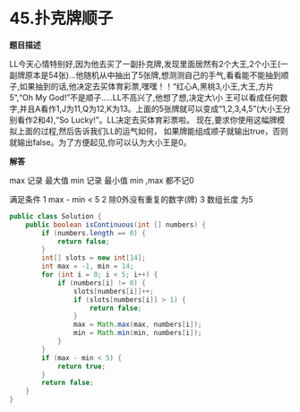 # 45.扑克牌顺子

**题目描述**

LL今天心情特别好,因为他去买了一副扑克牌,发现里面居然有2个大王,2个小王(一副牌原本是54张)...他随机从中抽出了5张牌,想测测自己的手气,看看能不能抽到顺子,如果抽到的话,他决定去买体育彩票,嘿嘿！！“红心A,黑桃3,小王,大王,方片5”,“Oh My God!”不是顺子.....LL不高兴了,他想了想,决定大\小 王可以看成任何数字,并且A看作1,J为11,Q为12,K为13。上面的5张牌就可以变成“1,2,3,4,5”(大小王分别看作2和4),“So Lucky!”。LL决定去买体育彩票啦。 现在,要求你使用这幅牌模拟上面的过程,然后告诉我们LL的运气如何， 如果牌能组成顺子就输出true，否则就输出false。为了方便起见,你可以认为大小王是0。

**解答**

max 记录 最大值
min 记录  最小值
min ,max 都不记0

满足条件
1 max - min < 5
2 除0外没有重复的数字(牌)
3 数组长度 为5


```java
public class Solution {
    public boolean isContinuous(int [] numbers) {
        if (numbers.length == 0) {
            return false;
        }
        int[] slots = new int[14];
        int max = -1, min = 14;
        for (int i = 0; i < 5; i++) {
            if (numbers[i] != 0) {
                slots[numbers[i]]++;
                if (slots[numbers[i]] > 1) {
                    return false;
                }
                max = Math.max(max, numbers[i]);
                min = Math.min(min, numbers[i]);
            }
        }
        if (max - min < 5) {
            return true;
        }
        return false;
    }
}
```